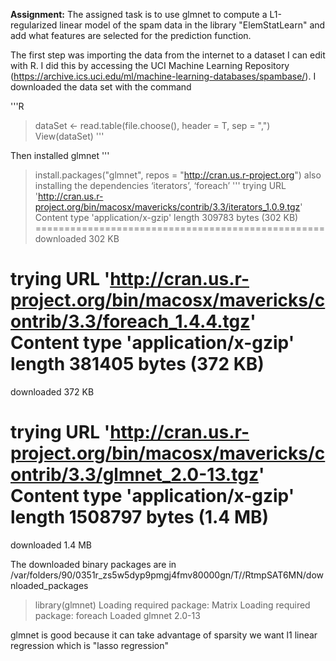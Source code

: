 
**Assignment:** The assigned task is to use glmnet to compute a L1-regularized linear model of the spam data in the  library "ElemStatLearn" and add what features are selected for the prediction function.


The first step was importing the data from the internet to a dataset I can edit with R. 
I did this by accessing the UCI Machine Learning Repository (https://archive.ics.uci.edu/ml/machine-learning-databases/spambase/). I downloaded the data set with the command

'''R
> dataSet <- read.table(file.choose(), header = T, sep = ",")
> View(dataSet)
'''

Then installed glmnet
'''
> install.packages("glmnet", repos = "http://cran.us.r-project.org")
also installing the dependencies ‘iterators’, ‘foreach’
'''
trying URL 'http://cran.us.r-project.org/bin/macosx/mavericks/contrib/3.3/iterators_1.0.9.tgz'
Content type 'application/x-gzip' length 309783 bytes (302 KB)
==================================================
downloaded 302 KB

trying URL 'http://cran.us.r-project.org/bin/macosx/mavericks/contrib/3.3/foreach_1.4.4.tgz'
Content type 'application/x-gzip' length 381405 bytes (372 KB)
==================================================
downloaded 372 KB

trying URL 'http://cran.us.r-project.org/bin/macosx/mavericks/contrib/3.3/glmnet_2.0-13.tgz'
Content type 'application/x-gzip' length 1508797 bytes (1.4 MB)
==================================================
downloaded 1.4 MB


The downloaded binary packages are in
	/var/folders/90/0351r_zs5w5dyp9pmgj4fmv80000gn/T//RtmpSAT6MN/downloaded_packages
> 
> library(glmnet)
Loading required package: Matrix
Loading required package: foreach
Loaded glmnet 2.0-13

glmnet is good because it can take advantage of sparsity
we want l1 linear regression which is "lasso regression"
